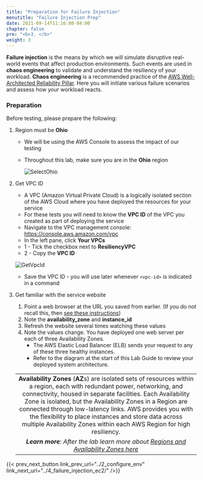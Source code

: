 ```yaml
---
title: "Preparation for Failure Injection"
menutitle: "Failure Injection Prep"
date: 2021-09-14T11:16:08-04:00
chapter: false
pre: "<b>3. </b>"
weight: 3
---
```


**Failure injection** is the means by which we will simulate disruptive real-world events that affect production environments. Such events are used in **chaos engineering** to validate and understand the resiliency of your workload. **Chaos engineering** is a recommended practice of the [AWS Well-Architected Reliability Pillar](https://docs.aws.amazon.com/wellarchitected/latest/reliability-pillar/test-reliability.html). Here you will initiate various failure scenarios and assess how your workload reacts.

### Preparation

Before testing, please prepare the following:

1. Region must be **Ohio**
      * We will be using the AWS Console to assess the impact of our testing
      * Throughout this lab, make sure you are in the **Ohio** region

        ![SelectOhio](/Reliability/300_Testing_for_Resiliency_of_EC2_RDS_and_S3/Images/SelectOhio.png)

1. Get VPC ID
      * A VPC (Amazon Virtual Private Cloud) is a logically isolated section of the AWS Cloud where you have deployed the resources for your service
      * For these tests you will need to know the **VPC ID** of the VPC you created as part of deploying the service
      * Navigate to the VPC management console: <https://console.aws.amazon.com/vpc>
      * In the left pane, click **Your VPCs**
      * 1 - Tick the checkbox next to **ResiliencyVPC**
      * 2 - Copy the **VPC ID**

    ![GetVpcId](/Reliability/300_Testing_for_Resiliency_of_EC2_RDS_and_S3/Images/GetVpcId.png)

     * Save the VPC ID - you will use later whenever `<vpc-id>` is indicated in a command

1. Get familiar with the service website
      1. Point a web browser at the URL you saved from earlier. (If you do not recall this, then [see these instructions](../1_deploy_infra/#website))
      1. Note the **availability_zone** and **instance_id**
      1. Refresh the website several times watching these values
      1. Note the values change. You have deployed one web server per each of three Availability Zones.
         * The AWS Elastic Load Balancer (ELB) sends your request to any of these three healthy instances.
         * Refer to the diagram at the start of this Lab Guide to review your deployed system architecture.

    | |
    |:---:|
    |**Availability Zones** (**AZ**s) are isolated sets of resources within a region, each with redundant power, networking, and connectivity, housed in separate facilities. Each Availability Zone is isolated, but the Availability Zones in a Region are connected through low-latency links. AWS provides you with the flexibility to place instances and store data across multiple Availability Zones within each AWS Region for high resiliency.|
    |*__Learn more__: After the lab learn more about  [Regions and Availability Zones here](https://aws.amazon.com/about-aws/global-infrastructure/regions_az/)*|

{{< prev_next_button link_prev_url="../2_configure_env" link_next_url="../4_failure_injection_ec2/" />}}
